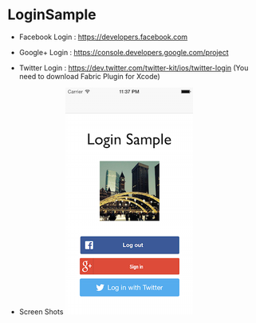 LoginSample
===========

- Facebook Login
: https://developers.facebook.com

- Google+ Login
: https://console.developers.google.com/project

- Twitter Login
: https://dev.twitter.com/twitter-kit/ios/twitter-login
(You need to download Fabric Plugin for Xcode)

- Screen Shots
![alt tag](https://raw.githubusercontent.com/dexjkim/LoginSample/master/ScreenShots/ScreenShot-1.png)
